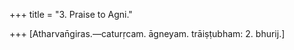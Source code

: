 +++
title = "3. Praise to Agni."

+++
[Atharvan̄giras.—caturṛcam. āgneyam. trāiṣṭubham: 2. bhurij.]
